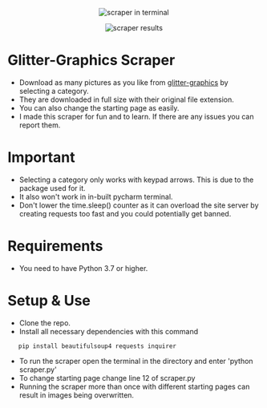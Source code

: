 <center>

![scraper in terminal](https://i.ibb.co/1dg7WhG/scraper-preview-1.jpg)

![scraper results](https://i.ibb.co/pvDZPRC/scraper-preview-2.png)
</center>

# Glitter-Graphics Scraper

- Download as many pictures as you like from [glitter-graphics](https://www.glitter-graphics.com/) by selecting a category.
- They are downloaded in full size with their original file extension.
- You can also change the starting page as easily.
- I made this scraper for fun and to learn. If there are any issues you can report them.

# Important

- Selecting a category only works with keypad arrows. This is due to the package used for it.
- It also won't work in in-built pycharm terminal.
- Don't lower the time.sleep() counter as it can overload the site server by creating requests too fast and you could potentially get banned.

# Requirements
- You need to have Python 3.7 or higher.

# Setup & Use

- Clone the repo.
- Install all necessary dependencies with this command

```
   pip install beautifulsoup4 requests inquirer
```

- To run the scraper open the terminal in the directory and enter 'python scraper.py'
- To change starting page change line 12 of scraper.py
- Running the scraper more than once with different starting pages can result in images being overwritten.
